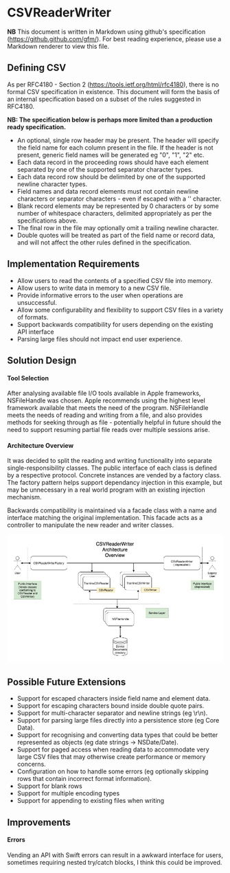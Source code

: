 # CSVReaderWriter


__NB__ This document is written in Markdown using github's specification (https://github.github.com/gfm/). For best reading experience, please use a Markdown renderer to view this file.

## Defining CSV

As per RFC4180 - Section 2 (https://tools.ietf.org/html/rfc4180), there is no formal CSV specification in existence. This document will form the basis of an internal specification based on a subset of the rules suggested in RFC4180.

__NB: The specification below is perhaps more limited than a production ready specification.__

- An optional, single row header may be present. The header will specify the field name for each column present in the file. If the header is not present, generic field names will be generated eg "0", "1", "2" etc.
- Each data record in the proceeding rows should have each element separated by one of the supported separator character types.
- Each data record row should be delimited by one of the supported newline character types.
- Field names and data record elements must not contain newline characters or separator characters - even if escaped with a '\' character.
- Blank record elements may be represented by 0 characters or by some number of whitespace characters, delimited appropriately as per the specifications above.
- The final row in the file may optionally omit a trailing newline character.
- Double quotes will be treated as part of the field name or record data, and will not affect the other rules defined in the specification.

## Implementation Requirements
- Allow users to read the contents of a specified CSV file into memory.
- Allow users to write data in memory to a new CSV file.
- Provide informative errors to the user when operations are unsuccessful.
- Allow some configurability and flexibility to support CSV files in a variety of formats.
- Support backwards compatibility for users depending on the existing API interface
- Parsing large files should not impact end user experience.


## Solution Design


#### Tool Selection

After analysing available file I/O tools available in Apple frameworks, NSFileHandle was chosen. Apple recommends using the highest level framework available that meets the need of the program. NSFileHandle meets the needs of reading and writing from a file, and also provides methods for seeking through as file - potentially helpful in future should the need to support resuming partial file reads over multiple sessions arise.

#### Architecture Overview

It was decided to split the reading and writing functionality into separate single-responsibility classes. The public interface of each class is defined by a respective protocol. Concrete instances are vended by a factory class. The factory pattern helps support dependancy injection in this example, but may be unnecessary in a real world program with an existing injection mechanism.

Backwards compatibility is maintained via a facade class with a name and interface matching the original implementation. This facade acts as a controller to manipulate the new reader and writer classes.

![alt text](./architecture_diagrams/CSVReaderWriterArchitecture.jpg "Architecture Overview")


## Possible Future Extensions
- Support for escaped characters inside field name and element data.
- Support for escaping characters bound inside double quote pairs.
- Support for multi-character separator and newline strings (eg \r\n).
- Support for parsing large files directly into a persistence store (eg Core Data).
- Support for recognising and converting data types that could be better represented as objects (eg date strings -> NSDate/Date).
- Support for paged access when reading data to accommodate very large CSV files that may otherwise create performance or memory concerns.
- Configuration on how to handle some errors (eg optionally skipping rows that contain incorrect format information).
- Support for blank rows
- Support for multiple encoding types
- Support for appending to existing files when writing

## Improvements

#### Errors

Vending an API with Swift errors can result in a awkward interface for users, sometimes requiring nested try/catch blocks, I think this could be improved.
